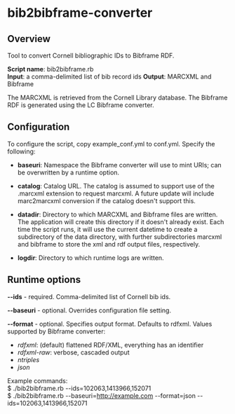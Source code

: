 # bib2bibframe-converter #

## Overview ##

Tool to convert Cornell bibliographic IDs to Bibframe RDF.

**Script name**: bib2bibframe.rb  
**Input**: a comma-delimited list of bib record ids 
**Output**: MARCXML and Bibframe 

The MARCXML is retrieved from the Cornell Library database. The Bibframe RDF is
generated using the LC Bibframe converter.


## Configuration ##

To configure the script, copy example_conf.yml to conf.yml. Specify the 
following:

- **baseuri**: Namespace the Bibframe converter will use to mint URIs; can be
overwritten by a runtime option.

- **catalog**: Catalog URL. The catalog is assumed to support use of the 
.marcxml extension to request marcxml. A future update will include marc2marcxml 
conversion if the catalog doesn't support this.

- **datadir**: Directory to which MARCXML and Bibframe files are written. The
application will create this directory if it doesn't already exist. Each time 
the script runs, it will use the current datetime to create a subdirectory of 
the data directory, with further subdirectories marcxml and bibframe to store 
the xml and rdf output files, respectively.

- **logdir**: Directory to which runtime logs are written.


## Runtime options ##

**--ids** - required. Comma-delimited list of Cornell bib ids.

**--baseuri** - optional. Overrides configuration file setting.

**--format** - optional. Specifies output format. Defaults to rdfxml.
Values supported by Bibframe converter:
- *rdfxml*: (default) flattened RDF/XML, everything has an identifier
- *rdfxml-raw*: verbose, cascaded output
- *ntriples*
- *json*



Example commands:  
$ ./bib2bibframe.rb --ids=102063,1413966,152071    
$ ./bib2bibframe.rb --baseuri=http://example.com --format=json --ids=102063,1413966,152071



